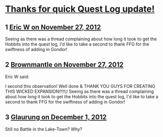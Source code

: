 # [Thanks for quick Quest Log update!](https://community.fantasyflightgames.com/topic/74818-thanks-for-quick-quest-log-update/)

## 1 [Eric W on November 27, 2012](https://community.fantasyflightgames.com/topic/74818-thanks-for-quick-quest-log-update/?do=findComment&comment=728290)

Seeing as there was a thread complaining about how long it took to get the Hobbits into the quest log, I'd like to take a second to thank FFG for the swiftness of adding in Gondor!

## 2 [Brownmantle on November 27, 2012](https://community.fantasyflightgames.com/topic/74818-thanks-for-quick-quest-log-update/?do=findComment&comment=728324)

Eric W said:

I second this observation! Well done & THANK YOU GUYS FOR CREATING THIS WICKED EXPANSION!!!!!¡! Seeing as there was a thread complaining about how long it took to get the Hobbits into the quest log, I'd like to take a second to thank FFG for the swiftness of adding in Gondor!

## 3 [Glaurung on December 1, 2012](https://community.fantasyflightgames.com/topic/74818-thanks-for-quick-quest-log-update/?do=findComment&comment=729441)

Still no Battle in the Lake-Town? Why?

